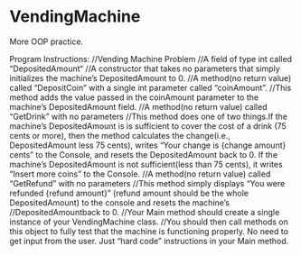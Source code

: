 # VendingMachine
More OOP practice. 

Program Instructions:
//Vending Machine Problem
//A field of type int called “DepositedAmount“
//A constructor that takes no parameters that simply initializes the machine’s DepositedAmount to 0.
//A method(no return value) called “DepositCoin” with a single int parameter called “coinAmount”.
//This method adds the value passed in the coinAmount parameter to the machine’s DepositedAmount field.
//A method(no return value) called “GetDrink” with no parameters
//This method does one of two things.If the machine’s DepositedAmount is is sufficient to cover the cost of a drink (75 cents or more), then the method calculates the change(i.e., DepositedAmount less 75 cents), writes “Your change is {change amount} cents” to the Console, and resets the DepositedAmount back to 0. If the machine’s DepositedAmount is not sufficient(less than 75 cents), it writes “Insert more coins” to the Console.
//A method(no return value) called “GetRefund” with no parameters
//This method simply displays “You were refunded {refund amount}” (refund amount should be the whole DepositedAmount) to the console and resets the machine’s
//DepositedAmountback to 0.
//Your Main method should create a single instance of your VendingMachine class. 
//You should then call methods on this object to fully test that the machine is functioning properly. No need to get input from the user. Just “hard code” instructions in your Main method.
